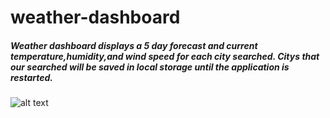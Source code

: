 # weather-dashboard

##### Weather dashboard displays a 5 day forecast and current temperature,humidity,and wind speed for each city searched. Citys that our searched will be saved in local storage until the application is restarted.

![alt text](https://user-images.githubusercontent.com/112792888/222928543-24131386-6b85-4920-b8af-ad6577c7de1f.png)
